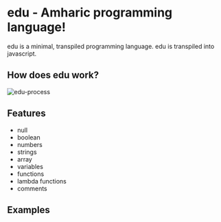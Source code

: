 # edu - Amharic programming language!

edu is a minimal, transpiled programming language. edu is transpiled into javascript. <br/>

## How does edu work? <br/>
![edu-process](https://user-images.githubusercontent.com/61096394/196007501-8769e9be-c7f0-466f-b65b-fb31dca20eb4.PNG)

## Features <br/>
- null
- boolean
- numbers
- strings
- array
- variables
- functions
- lambda functions
- comments

## Examples <br/>

